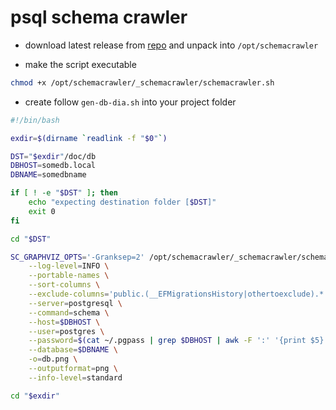# psql schema crawler

- download latest release from [repo](https://github.com/schemacrawler/SchemaCrawler/releases/) and unpack into `/opt/schemacrawler`

- make the script executable

```sh
chmod +x /opt/schemacrawler/_schemacrawler/schemacrawler.sh
```

- create follow `gen-db-dia.sh` into your project folder

```sh
#!/bin/bash

exdir=$(dirname `readlink -f "$0"`)

DST="$exdir"/doc/db
DBHOST=somedb.local
DBNAME=somedbname

if [ ! -e "$DST" ]; then
    echo "expecting destination folder [$DST]"
    exit 0
fi

cd "$DST"

SC_GRAPHVIZ_OPTS='-Granksep=2' /opt/schemacrawler/_schemacrawler/schemacrawler.sh \
    --log-level=INFO \
    --portable-names \
    --sort-columns \
    --exclude-columns='public.(__EFMigrationsHistory|othertoexclude).*' \
    --server=postgresql \
    --command=schema \
    --host=$DBHOST \
    --user=postgres \
    --password=$(cat ~/.pgpass | grep $DBHOST | awk -F ':' '{print $5}') \
    --database=$DBNAME \
    -o=db.png \
    --outputformat=png \
    --info-level=standard

cd "$exdir"
```
